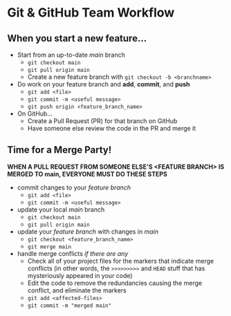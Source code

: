 Git & GitHub Team Workflow
=================

## When you start a new feature...

* Start from an up-to-date _main_ branch
  * `git checkout main`
  * `git pull origin main`
  * Create a new feature branch with `git checkout -b <branchname>`
* Do work on your feature branch and **add**, **commit**, and **push**
  * `git add <file>`
  * `git commit -m <useful message>`
  * `git push origin <feature_branch_name>`
* On GitHub...
  * Create a Pull Request (PR) for that branch on GitHub
  * Have someone else review the code in the PR and merge it

## Time for a Merge Party!

**WHEN A PULL REQUEST FROM SOMEONE ELSE'S \<FEATURE BRANCH> IS MERGED TO main, EVERYONE MUST DO THESE STEPS**

* commit changes to your _feature branch_
  * `git add <file>`
  * `git commit -m <useful message>`
* update your local _main_ branch
  * `git checkout main`
  * `git pull origin main`
* update your _feature branch_ with changes in _main_
  * `git checkout <feature_branch_name>`
  * `git merge main`
* handle merge conflicts _if there are any_
  * Check all of your project files for the markers that indicate merge conflicts (in other words, the `>>>>>>>>>` and `HEAD` stuff that has mysteriously appeared in your code)
  * Edit the code to remove the redundancies causing the merge conflict, and eliminate the markers
  * `git add <affected-files>`
  * `git commit -m "merged main"`